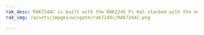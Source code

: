 ```yaml
---
rak_desc: RAK7244C is built with the RAK2245 Pi Hat stacked with the newest Raspberry Pi 4, along with the GPS module and Heat Sink, increasing its performance and thermal dissipation. The backhaul capabilities are enhanced with the additional RAK2013 Cellular Pi HAT for cellular connectivity. This allows the gateway to use its LTE modem to forward data to the Cloud.
rak_img: /assets/images/wisgate/rak7244c/RAK7244C.png

---
```


<rk-redirect to="/Product-Categories/WisGate/RAK7244C/Overview/" />